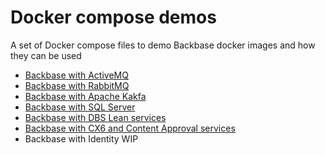 # Docker compose demos

A set of Docker compose files to demo Backbase docker images and how they can be used

- [Backbase with ActiveMQ](docker-compose.yaml)
- [Backbase with RabbitMQ](rabbitmq/docker-compose.yaml)
- [Backbase with Apache Kakfa](kafka/docker-compose.yaml)
- [Backbase with SQL Server](sql-server/docker-compose.yaml)
- [Backbase with DBS Lean services](dbs-lean/docker-compose.yaml)
- [Backbase with CX6 and Content Approval services](content-approval/docker-compose.yaml)
- Backbase with Identity WIP 
